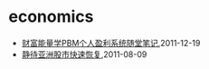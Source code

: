 # economics
* [财富能量学PBM个人盈利系统随堂笔记](/2011/2011-12-19-PBM),2011-12-19
* [静待亚洲股市快速恢复](/2011/2011-08-09-wish_asia_stock_get_well),2011-08-09
